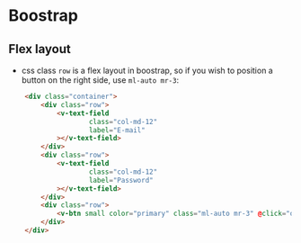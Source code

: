 # Boostrap



## Flex layout

* css class `row` is a flex layout in boostrap, so if you wish to position a button on the right side, use `ml-auto mr-3`:

```html
    <div class="container">
        <div class="row">
            <v-text-field
                    class="col-md-12"
                    label="E-mail"
            ></v-text-field>
        </div>
        <div class="row">
            <v-text-field
                    class="col-md-12"
                    label="Password"
            ></v-text-field>
        </div>
        <div class="row">
            <v-btn small color="primary" class="ml-auto mr-3" @click="onBtnEnterClicked">Enter</v-btn>
        </div>
    </div>
```




